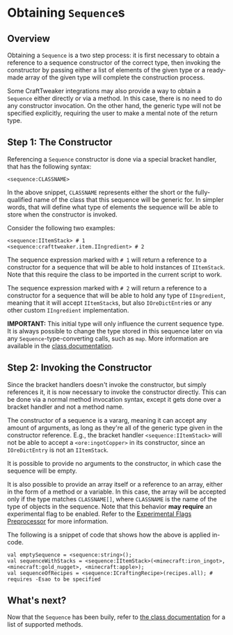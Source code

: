 # Obtaining `Sequence`s

## Overview
Obtaining a `Sequence` is a two step process: it is first necessary to obtain a reference to a sequence constructor of the correct type, then invoking the constructor by passing either a list of elements of the given type or a ready-made array of the given type will complete the construction process.

Some CraftTweaker integrations may also provide a way to obtain a `Sequence` either directly or via a method. In this case, there is no need to do any constructor invocation. On the other hand, the generic type will not be specified explicitly, requiring the user to make a mental note of the return type.

## Step 1: The Constructor
Referencing a `Sequence` constructor is done via a special bracket handler, that has the following syntax:

```zenscript
<sequence:CLASSNAME>
```

In the above snippet, `CLASSNAME` represents either the short or the fully-qualified name of the class that this sequence will be generic for. In simpler words, that will define what type of elements the sequence will be able to store when the constructor is invoked.

Consider the following two examples:

```zenscript
<sequence:IItemStack> # 1
<sequence:crafttweaker.item.IIngredient> # 2
```

The sequence expression marked with `# 1` will return a reference to a constructor for a sequence that will be able to hold instances of `IItemStack`. Note that this require the class to be imported in the current script to work.

The sequence expression marked with `# 2` will return a reference to a constructor for a sequence that will be able to hold any type of `IIngredient`, meaning that it will accept `IItemStack`s, but also `IOreDictEntr`ies or any other custom `IIngredient` implementation.

**IMPORTANT:** This initial type will only influence the current sequence type. It is always possible to change the type stored in this sequence later on via any `Sequence`-type-converting calls, such as `map`. More information are available in the [class documentation](/Mods/Boson/Sequences/Docs/).

## Step 2: Invoking the Constructor
Since the bracket handlers doesn't invoke the constructor, but simply references it, it is now necessary to invoke the constructor directly. This can be done via a normal method invocation syntax, except it gets done over a bracket handler and not a method name.

The constructor of a sequence is a vararg, meaning it can accept any amount of arguments, as long as they're all of the generic type given in the constructor reference. E.g., the bracket handler `<sequence:IItemStack>` will not be able to accept a `<ore:ingotCopper>` in its constructor, since an `IOreDictEntry` is not an `IItemStack`.

It is possible to provide no arguments to the constructor, in which case the sequence will be empty.

It is also possible to provide an array itself or a reference to an array, either in the form of a method or a variable. In this case, the array will be accepted only if the type matches `CLASSNAME[]`, where `CLASSNAME` is the name of the type of objects in the sequence. Note that this behavior **may require** an experimental flag to be enabled. Refer to the [Experimental Flags Preprocessor](/Mods/Boson/Preprocessor/Exp/) for more information.

The following is a snippet of code that shows how the above is applied in-code.

```zenscript
val emptySequence = <sequence:string>();
val sequenceWithStacks = <sequence:IItemStack>(<minecraft:iron_ingot>, <minecraft:gold_nugget>, <minecraft:apple>);
val sequenceOfRecipes = <sequence:ICraftingRecipe>(recipes.all); # requires -Esao to be specified
```

## What's next?
Now that the `Sequence` has been buily, refer to [the class documentation](/Mods/Boson/Sequences/Docs/) for a list of supported methods.

